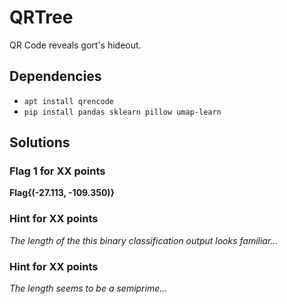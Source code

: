 # QRTree

QR Code reveals gort's hideout.

## Dependencies

* `apt install qrencode`
* `pip install pandas sklearn pillow umap-learn`

## Solutions

### Flag 1 for XX points

**Flag{(-27.113, -109.350)}**

### Hint for XX points

*The length of the this binary classification output looks familiar...*

### Hint for XX points

*The length seems to be a semiprime...*
